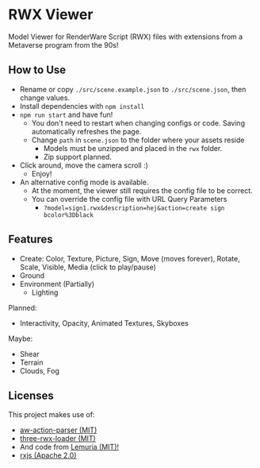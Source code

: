 # RWX Viewer

Model Viewer for RenderWare Script (RWX) files with extensions from a Metaverse program from the 90s!

## How to Use

* Rename or copy `./src/scene.example.json` to `./src/scene.json`, then change values.
* Install dependencies with `npm install`
* `npm run start` and have fun!
  * You don't need to restart when changing configs or code. Saving automatically refreshes the page.
  * Change `path` in `scene.json` to the folder where your assets reside
    * Models must be unzipped and placed in the `rwx` folder.
    * Zip support planned.
* Click around, move the camera scroll :)
  * Enjoy!
* An alternative config mode is available.
  * At the moment, the viewer still requires the config file to be correct.
  * You can override the config file with URL Query Parameters
    * `?model=sign1.rwx&description=hej&action=create sign bcolor%3Dblack`

## Features

* Create: Color, Texture, Picture, Sign, Move (moves forever), Rotate, Scale, Visible, Media (click to play/pause)
* Ground
* Environment (Partially)
  * Lighting

Planned:

* Interactivity, Opacity, Animated Textures, Skyboxes

Maybe:

* Shear
* Terrain
* Clouds, Fog

## Licenses

This project makes use of:

* [aw-action-parser (MIT)](https://github.com/Heldroe/aw-action-parser/blob/main/LICENSE)
* [three-rwx-loader (MIT)](https://github.com/Blaxar/three-rwx-loader)
* And code from [Lemuria (MIT)!](https://github.com/7185/lemuria)
* [rxjs (Apache 2.0)](https://github.com/ReactiveX/rxjs/blob/master/LICENSE.txt)
